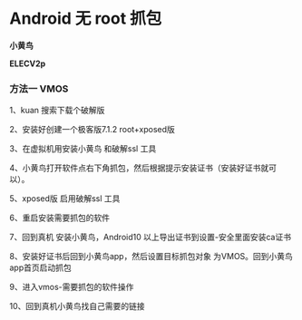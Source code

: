 # Android 无 root 抓包

**小黄鸟**

**ELECV2p**



### 方法一 VMOS
1、kuan 搜索下载个破解版

2、安装好创建一个极客版7.1.2 root+xposed版

3、在虚拟机用安装小黄鸟 和破解ssl 工具

4、小黄鸟打开软件点右下角抓包，然后根据提示安装证书（安装好证书就可以）。

5、xposed版 启用破解ssl 工具

6、重启安装需要抓包的软件

7、回到真机 安装小黄鸟，Android10 以上导出证书到设置-安全里面安装ca证书

8、安装好证书后回到小黄鸟app，然后设置目标抓包对象 为VMOS。回到小黄鸟app首页启动抓包

9、进入vmos-需要抓包的软件操作

10、回到真机小黄鸟找自己需要的链接


